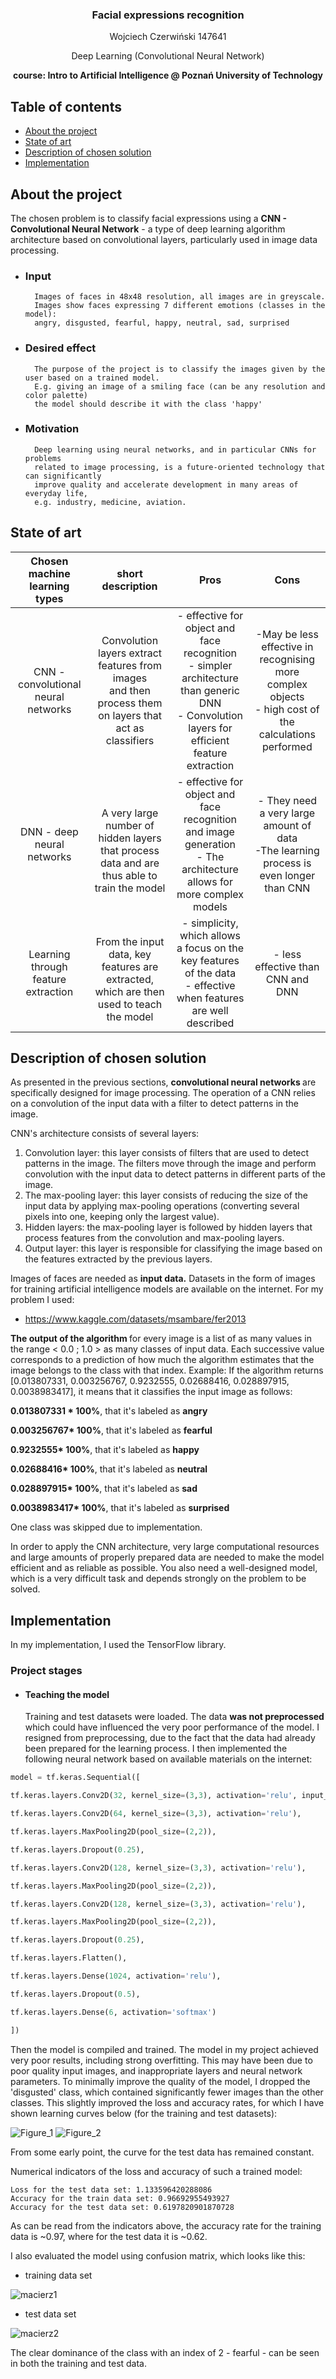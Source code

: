 


  <h3 align="center">Facial expressions recognition</h3>

  <p align="center">
	  Wojciech Czerwiński 147641
	</p>
	  <p align="center">
   Deep Learning (Convolutional Neural Network)
   </p>
    <p align="center">
   <b>course: Intro to Artificial Intelligence @ Poznań University of Technology</b>
	</p>


## Table of contents

- [About the project](#about-the-problem)
- [State of art](#state-of-art)
- [Description of chosen solution](#description-of-chosen-solution)
- [Implementation](#implementation)


## About the project

The chosen problem is to classify facial expressions using a <b>CNN - Convolutional Neural Network</b> - a type of deep learning algorithm architecture based on convolutional layers, particularly used in image data processing. 
- ### Input 
		Images of faces in 48x48 resolution, all images are in greyscale. 
		Images show faces expressing 7 different emotions (classes in the model):
		angry, disgusted, fearful, happy, neutral, sad, surprised
- ### Desired effect
		The purpose of the project is to classify the images given by the user based on a trained model.
		E.g. giving an image of a smiling face (can be any resolution and color palette)
		the model should describe it with the class 'happy'
- ### Motivation 
		Deep learning using neural networks, and in particular CNNs for problems 
		related to image processing, is a future-oriented technology that can significantly 
		improve quality and accelerate development in many areas of everyday life,
		e.g. industry, medicine, aviation.
## State of art
| **Chosen machine learning types** | **short description** | Pros| Cons|
|:---:|:---:|:---:|:---:|
| CNN - convolutional neural networks | Convolution layers extract features from images <br>and then process them on layers that act as classifiers<br>| - effective for object and face recognition<br>- simpler architecture than generic DNN<br>- Convolution layers for efficient feature extraction | -May be less effective in recognising more complex objects<br>- high cost of the calculations performed |
| DNN - deep neural networks | <br>A very large number of hidden layers that process data and are thus able to train the model <br>| - effective for object and face recognition and image generation<br>- The architecture allows for more complex models | - They need a very large amount of data<br>-The learning process is even longer than CNN |
| Learning through feature extraction |<br> From the input data, key features are extracted, which are then used to teach the model<br>| - simplicity, which allows a focus on the key features of the data<br>- effective when features are well described | - less effective than CNN and DNN |

## Description of chosen solution
As presented in the previous sections, <b> convolutional neural networks </b> are specifically designed for image processing. The operation of a CNN relies on a convolution of the input data with a filter to detect patterns in the image.

CNN's architecture consists of several layers:
1.  Convolution layer: this layer consists of filters that are used to detect patterns in the image. The filters move through the image and perform convolution with the input data to detect patterns in different parts of the image.
2.  The max-pooling layer: this layer consists of reducing the size of the input data by applying max-pooling operations (converting several pixels into one, keeping only the largest value).
3.  Hidden layers: the max-pooling layer is followed by hidden layers that process features from the convolution and max-pooling layers.
4.  Output layer: this layer is responsible for classifying the image based on the features extracted by the previous layers.

Images of faces are needed as <b>input data.</b> Datasets in the form of images for training artificial intelligence models are available on the internet. For my problem I used:
- https://www.kaggle.com/datasets/msambare/fer2013

<b> The output of the algorithm </b> for every image is a list of as many values in the range < 0.0 ; 1.0 > as many classes of input data. Each successive value corresponds to a prediction of how much the algorithm estimates that the image belongs to the class with that index. Example:
If the algorithm returns [0.013807331, 0.003256767, 0.9232555, 0.02688416, 0.028897915, 0.0038983417], it means that it classifies the input image as follows:

<b>0.013807331 * 100%</b>, that it's labeled as <b>angry</b>

<b>0.003256767* 100%</b>, that it's labeled as <b>fearful</b>

<b>0.9232555* 100%</b>, that it's labeled as <b>happy</b>

<b>0.02688416* 100%</b>, that it's labeled as <b>neutral</b>

<b>0.028897915* 100%</b>, that it's labeled as <b>sad</b>

<b>0.0038983417* 100%</b>, that it's labeled as <b>surprised</b> 

One class was skipped due to implementation.

In order to apply the CNN architecture, very large computational resources and large amounts of properly prepared data are needed to make the model efficient and as reliable as possible. You also need a well-designed model, which is a very difficult task and depends strongly on the problem to be solved.
## Implementation
In my implementation, I used the TensorFlow library.

### Project stages
- #### Teaching the model
	 Training and test datasets were loaded. The data <b> was not preprocessed</b> which could have influenced the very poor performance of the model. I resigned from preprocessing, due to the fact that the data had already been prepared for the learning process. I then implemented the following neural network based on available materials on the internet:
```python
model = tf.keras.Sequential([

tf.keras.layers.Conv2D(32, kernel_size=(3,3), activation='relu', input_shape=(48, 48, 1)),

tf.keras.layers.Conv2D(64, kernel_size=(3,3), activation='relu'),

tf.keras.layers.MaxPooling2D(pool_size=(2,2)),

tf.keras.layers.Dropout(0.25),

tf.keras.layers.Conv2D(128, kernel_size=(3,3), activation='relu'),

tf.keras.layers.MaxPooling2D(pool_size=(2,2)),

tf.keras.layers.Conv2D(128, kernel_size=(3,3), activation='relu'),

tf.keras.layers.MaxPooling2D(pool_size=(2,2)),

tf.keras.layers.Dropout(0.25),

tf.keras.layers.Flatten(),

tf.keras.layers.Dense(1024, activation='relu'),

tf.keras.layers.Dropout(0.5),

tf.keras.layers.Dense(6, activation='softmax')

])
```

Then the model is compiled and trained. The model in my project achieved very poor results, including strong overfitting. This may have been due to poor quality input images, and inappropriate layers and neural network parameters. To minimally improve the quality of the model, I dropped the 'disgusted' class, which contained significantly fewer images than the other classes. This slightly improved the loss and accuracy rates, for which I have shown learning curves below (for the training and test datasets):

![Figure_1](https://user-images.githubusercontent.com/76266906/213817023-a8522f20-70cd-4faf-968d-5c7350de49cf.png)
![Figure_2](https://user-images.githubusercontent.com/76266906/213817033-297a4ba1-d712-48b5-ba43-43cf0078da59.png)

From some early point, the curve for the test data has remained constant.

Numerical indicators of the loss and accuracy of such a trained model:

```Loss for the train data set: 0.2262008637189865
Loss for the test data set: 1.133596420288086
Accuracy for the train data set: 0.96692955493927
Accuracy for the test data set: 0.6197820901870728
```
As can be read from the indicators above, the accuracy rate for the training data is ~0.97, where for the test data it is ~0.62.

I also evaluated the model using confusion matrix, which looks like this:

- training data set

![macierz1](https://user-images.githubusercontent.com/76266906/213818756-9fe8beab-fbb5-4b70-acc1-7446ec4629b8.png)

- test data set

![macierz2](https://user-images.githubusercontent.com/76266906/213818765-e45614b7-4516-41f1-a7b8-e04671fc1860.png)


The clear dominance of the class with an index of 2 - fearful - can be seen in both the training and test data.

